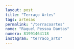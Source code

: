 ```yaml
---
layout: post
title: "Terraço Artes"
tags: artesas
permalink: "/terracoartes"
nome: "Raquel Pessoa Dantas"
numero: 81991464118
instagram: "terraco_arts"
---
```



  
